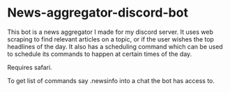 # News-aggregator-discord-bot
This bot is a news aggregator I made for my discord server. 
It uses web scraping to find relevant articles on a topic, or if the user wishes the top headlines of the day. 
It also has a scheduling command which can be used to schedule its commands to happen at certain times of the day. 

Requires safari. 

To get list of commands say .newsinfo into a chat the bot has access to. 
